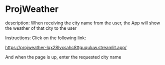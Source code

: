 # ProjWeather

description:
When receiving the city name from the user, 
the App will show the weather of that city to the user

Instructions:
Click on the following link: 

https://projweather-lqx28lvxsahc8ttguquluw.streamlit.app/

And when the page is up, enter the requested city name